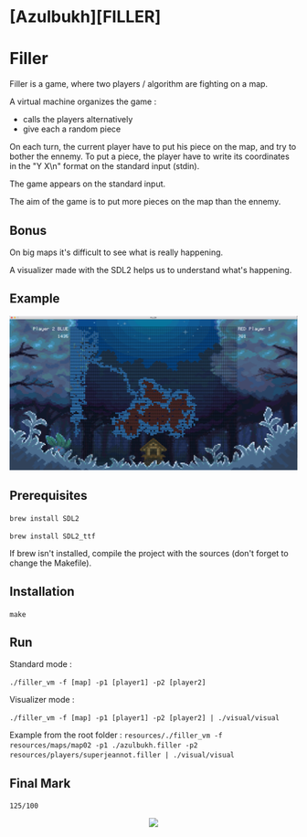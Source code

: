 # [Azulbukh][FILLER]

# Filler

Filler is a game, where two players / algorithm are fighting on a map. 

A virtual machine organizes the game :
- calls the players alternatively
- give each a random piece

On each turn, the current player have to put his piece on the map, and try to bother the ennemy. 
To put a piece, the player have to write its coordinates in the "Y X\n" format on the standard input (stdin). 

The game appears on the standard input. 

The aim of the game is to put more pieces on the map than the ennemy. 

## Bonus

On big maps it's difficult to see what is really happening.

A visualizer made with the SDL2 helps us to understand what's happening. 

## Example

![Alt Text](https://github.com/Zulbukharov/filler/blob/master/img/image.png)

## Prerequisites

`brew install SDL2`

`brew install SDL2_ttf`

If brew isn't installed, compile the project with the sources (don't forget to change the Makefile).

## Installation

`make`

## Run

Standard mode : 

`./filler_vm -f [map] -p1 [player1] -p2 [player2]`

Visualizer mode :

`./filler_vm -f [map] -p1 [player1] -p2 [player2] | ./visual/visual`

Example from the root folder : 
`resources/./filler_vm -f resources/maps/map02 -p1 ./azulbukh.filler -p2 resources/players/superjeannot.filler | ./visual/visual`

## Final Mark

`125/100`

<p align="center">
  <img src="https://i.pinimg.com/originals/72/a3/6b/72a36b11250e85d449343c2b844fb7b6.gif">
</p>

